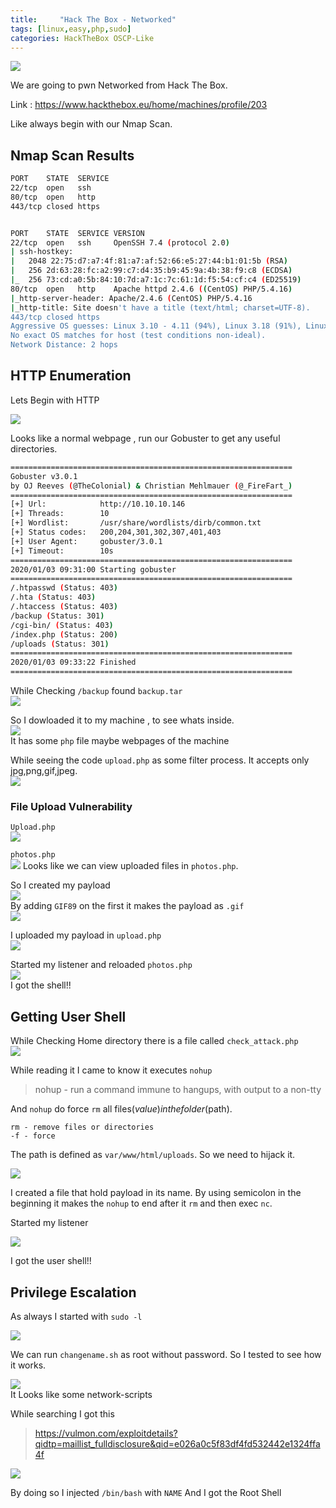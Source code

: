 ```yaml
---
title:     "Hack The Box - Networked"
tags: [linux,easy,php,sudo]
categories: HackTheBox OSCP-Like
---
```


![](https://raw.githubusercontent.com/0xw0lf/0xw0lf.github.io/master/img/htb-networked/1.png)

We are going to pwn Networked from Hack The Box.

Link : <https://www.hackthebox.eu/home/machines/profile/203>


Like always begin with our Nmap Scan.

## Nmap Scan Results

```bash
PORT    STATE  SERVICE
22/tcp  open   ssh
80/tcp  open   http
443/tcp closed https


PORT    STATE  SERVICE VERSION
22/tcp  open   ssh     OpenSSH 7.4 (protocol 2.0)
| ssh-hostkey: 
|   2048 22:75:d7:a7:4f:81:a7:af:52:66:e5:27:44:b1:01:5b (RSA)
|   256 2d:63:28:fc:a2:99:c7:d4:35:b9:45:9a:4b:38:f9:c8 (ECDSA)
|_  256 73:cd:a0:5b:84:10:7d:a7:1c:7c:61:1d:f5:54:cf:c4 (ED25519)
80/tcp  open   http    Apache httpd 2.4.6 ((CentOS) PHP/5.4.16)
|_http-server-header: Apache/2.4.6 (CentOS) PHP/5.4.16
|_http-title: Site doesn't have a title (text/html; charset=UTF-8).
443/tcp closed https
Aggressive OS guesses: Linux 3.10 - 4.11 (94%), Linux 3.18 (91%), Linux 3.2 - 4.9 (91%), Linux 3.16 (90%), Linux 4.4 (90%), Crestron XPanel control system (89%), OpenWrt Kamikaze 7.09 (Linux 2.6.22) (89%), Linux 3.11 - 3.12 (89%), HP P2000 G3 NAS device (89%), Linux 3.13 (88%)
No exact OS matches for host (test conditions non-ideal).
Network Distance: 2 hops
```

## HTTP Enumeration

Lets Begin with HTTP

![](https://raw.githubusercontent.com/0xw0lf/0xw0lf.github.io/master/img/htb-networked/2.png)

Looks like a normal webpage , run our Gobuster to get any useful directories.

```bash
===============================================================
Gobuster v3.0.1
by OJ Reeves (@TheColonial) & Christian Mehlmauer (@_FireFart_)
===============================================================
[+] Url:            http://10.10.10.146
[+] Threads:        10
[+] Wordlist:       /usr/share/wordlists/dirb/common.txt
[+] Status codes:   200,204,301,302,307,401,403
[+] User Agent:     gobuster/3.0.1
[+] Timeout:        10s
===============================================================
2020/01/03 09:31:00 Starting gobuster
===============================================================
/.htpasswd (Status: 403)
/.hta (Status: 403)
/.htaccess (Status: 403)
/backup (Status: 301)
/cgi-bin/ (Status: 403)
/index.php (Status: 200)
/uploads (Status: 301)
===============================================================
2020/01/03 09:33:22 Finished
===============================================================
```

While Checking ``/backup`` found ``backup.tar``<br/>
![](https://raw.githubusercontent.com/0xw0lf/0xw0lf.github.io/master/img/htb-networked/3.png)

So I dowloaded it to my machine , to see whats inside.<br/>
![](https://raw.githubusercontent.com/0xw0lf/0xw0lf.github.io/master/img/htb-networked/4.png)<br/>
It has some ``php`` file maybe webpages of the machine

While seeing the code ``upload.php`` as some filter process. It accepts only jpg,png,gif,jpeg.<br/>
![](https://raw.githubusercontent.com/0xw0lf/0xw0lf.github.io/master/img/htb-networked/5.png)

### File Upload Vulnerability

``Upload.php``<br/>
![](https://raw.githubusercontent.com/0xw0lf/0xw0lf.github.io/master/img/htb-networked/6.png)

``photos.php``<br/>
![](https://raw.githubusercontent.com/0xw0lf/0xw0lf.github.io/master/img/htb-networked/7.png)
Looks like we can view uploaded files in ``photos.php``.

So I created my payload <br/>
![](https://raw.githubusercontent.com/0xw0lf/0xw0lf.github.io/master/img/htb-networked/8.png)<br/>
By adding ``GIF89`` on the first it makes the payload as ``.gif`` <br/>
![](https://raw.githubusercontent.com/0xw0lf/0xw0lf.github.io/master/img/htb-networked/9.png)

I uploaded my payload in ``upload.php``<br/>
![](https://raw.githubusercontent.com/0xw0lf/0xw0lf.github.io/master/img/htb-networked/10.png)

Started my listener and reloaded ``photos.php``<br/>
![](https://raw.githubusercontent.com/0xw0lf/0xw0lf.github.io/master/img/htb-networked/11.png)<br/>
I got the shell!!

## Getting User Shell


While Checking Home directory there is a file called ``check_attack.php``<br/>
![](https://raw.githubusercontent.com/0xw0lf/0xw0lf.github.io/master/img/htb-networked/12.png)

While reading it I came to know it executes ``nohup``

>  nohup - run a command immune to hangups, with output to a non-tty

And ``nohup`` do force ``rm`` all files($value) in the folder ($path).

```
rm - remove files or directories
-f - force
```

The path is defined as ``var/www/html/uploads``.
So we need to hijack it.

![](https://raw.githubusercontent.com/0xw0lf/0xw0lf.github.io/master/img/htb-networked/13.png)

I created a file that hold payload in its name. By using semicolon in the beginning it makes the ``nohup`` to end after it ``rm`` and then exec ``nc``.

Started my listener

![](https://raw.githubusercontent.com/0xw0lf/0xw0lf.github.io/master/img/htb-networked/14.png)

I got the user shell!!

## Privilege Escalation

As always I started with ``sudo -l``

![](https://raw.githubusercontent.com/0xw0lf/0xw0lf.github.io/master/img/htb-networked/15.png)

We can run ``changename.sh`` as root without password.
So I tested to see how it works.

![](https://raw.githubusercontent.com/0xw0lf/0xw0lf.github.io/master/img/htb-networked/16.png)<br/>
It Looks like some network-scripts 

While searching I got this 

>https://vulmon.com/exploitdetails?qidtp=maillist_fulldisclosure&qid=e026a0c5f83df4fd532442e1324ffa4f

![](https://raw.githubusercontent.com/0xw0lf/0xw0lf.github.io/master/img/htb-networked/17.png)

By doing so I injected ``/bin/bash`` with ``NAME``
And I got the Root Shell


 

